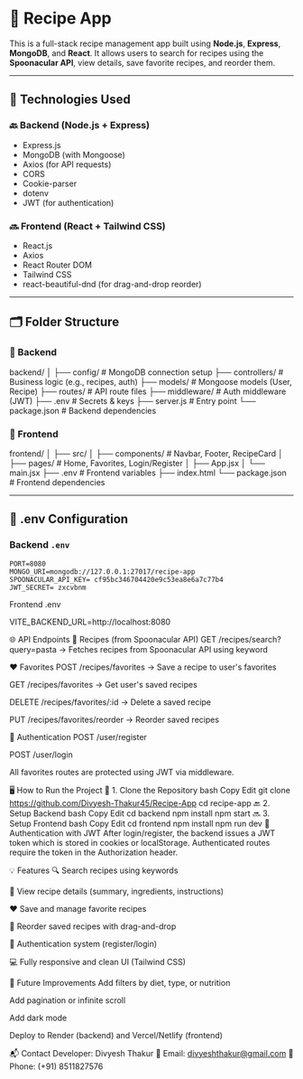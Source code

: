 # 🍲 Recipe App

This is a full-stack recipe management app built using **Node.js**, **Express**, **MongoDB**, and **React**. It allows users to search for recipes using the **Spoonacular API**, view details, save favorite recipes, and reorder them.

---

## 🧰 Technologies Used

### 🔙 Backend (Node.js + Express)

- Express.js
- MongoDB (with Mongoose)
- Axios (for API requests)
- CORS
- Cookie-parser
- dotenv
- JWT (for authentication)

### 🔜 Frontend (React + Tailwind CSS)

- React.js
- Axios
- React Router DOM
- Tailwind CSS
- react-beautiful-dnd (for drag-and-drop reorder)

---

## 🗂 Folder Structure

### 📁 Backend

backend/ │ ├── config/ # MongoDB connection setup ├── controllers/ # Business logic (e.g., recipes, auth) ├── models/ # Mongoose models (User, Recipe) ├── routes/ # API route files ├── middleware/ # Auth middleware (JWT) ├── .env # Secrets & keys ├── server.js # Entry point └── package.json # Backend dependencies

### 📁 Frontend

frontend/ │ ├── src/ │ ├── components/ # Navbar, Footer, RecipeCard │ ├── pages/ # Home, Favorites, Login/Register │ ├── App.jsx │ └── main.jsx ├── .env # Frontend variables ├── index.html └── package.json # Frontend dependencies

---

## 🔑 .env Configuration

### Backend `.env`

```env
PORT=8080
MONGO_URI=mongodb://127.0.0.1:27017/recipe-app
SPOONACULAR_API_KEY= cf95bc346704420e9c53ea8e6a7c77b4
JWT_SECRET= zxcvbnm
```

Frontend .env

VITE_BACKEND_URL=http://localhost:8080

🌐 API Endpoints
🧾 Recipes (from Spoonacular API)
GET /recipes/search?query=pasta
→ Fetches recipes from Spoonacular API using keyword

❤️ Favorites
POST /recipes/favorites
→ Save a recipe to user's favorites

GET /recipes/favorites
→ Get user's saved recipes

DELETE /recipes/favorites/:id
→ Delete a saved recipe

PUT /recipes/favorites/reorder
→ Reorder saved recipes

👤 Authentication
POST /user/register

POST /user/login

All favorites routes are protected using JWT via middleware.

🖥 How to Run the Project
🧩 1. Clone the Repository
bash
Copy
Edit
git clone https://github.com/Divyesh-Thakur45/Recipe-App
cd recipe-app
🔙 2. Setup Backend
bash
Copy
Edit
cd backend
npm install
npm start
🔜 3. Setup Frontend
bash
Copy
Edit
cd frontend
npm install
npm run dev
🔐 Authentication with JWT
After login/register, the backend issues a JWT token which is stored in cookies or localStorage. Authenticated routes require the token in the Authorization header.

💡 Features
🔍 Search recipes using keywords

📄 View recipe details (summary, ingredients, instructions)

❤️ Save and manage favorite recipes

🔁 Reorder saved recipes with drag-and-drop

🧠 Authentication system (register/login)

💻 Fully responsive and clean UI (Tailwind CSS)

🚀 Future Improvements
Add filters by diet, type, or nutrition

Add pagination or infinite scroll

Add dark mode

Deploy to Render (backend) and Vercel/Netlify (frontend)

📬 Contact
Developer: Divyesh Thakur
📧 Email: divyeshthakur@gmail.com
📱 Phone: (+91) 8511827576
